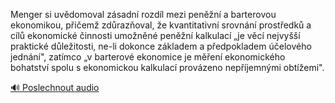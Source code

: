 
Menger si uvědomoval zásadní rozdíl mezi peněžní a barterovou ekonomikou, přičemž zdůrazňoval, že kvantitativní srovnání prostředků a cílů ekonomické činnosti umožněné peněžní kalkulací „je věcí nejvyšší praktické důležitosti, ne-li dokonce základem a předpokladem účelového jednání", zatímco „v barterové ekonomice je měření ekonomického bohatství spolu s ekonomickou kalkulací provázeno nepříjemnými obtížemi".

[🔊 Poslechnout audio](/data/7-paragraphs/audio/chapter_184/para_008-Menger-si-uvdomoval-zsadn-rozdl-mezi-penn-a.mp3)
